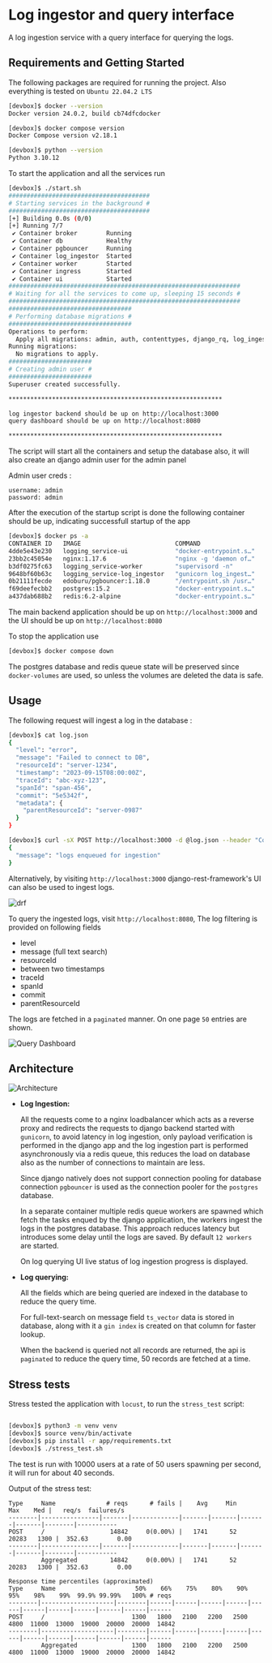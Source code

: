 # Log ingestor and query interface


A log ingestion service with a query interface for querying the logs.


## Requirements and Getting Started 

The following packages are required for running the project.
Also everything is tested on `Ubuntu 22.04.2 LTS`

```bash
[devbox]$ docker --version
Docker version 24.0.2, build cb74dfcdocker

[devbox]$ docker compose version  
Docker Compose version v2.18.1

[devbox]$ python --version
Python 3.10.12
```

To start the application and all the services run

```bash
[devbox]$ ./start.sh
#######################################
# Starting services in the background #
#######################################
[+] Building 0.0s (0/0)
[+] Running 7/7
 ✔ Container broker        Running                                                                                                                                                                                              0.0s
 ✔ Container db            Healthy                                                                                                                                                                                             13.3s
 ✔ Container pgbouncer     Running                                                                                                                                                                                              0.0s
 ✔ Container log_ingestor  Started                                                                                                                                                                                             14.0s
 ✔ Container worker        Started                                                                                                                                                                                             13.8s
 ✔ Container ingress       Started                                                                                                                                                                                             12.6s
 ✔ Container ui            Started                                                                                                                                                                                             12.9s
################################################################
# Waiting for all the services to come up, sleeping 15 seconds #
################################################################
##################################
# Performing database migrations #
##################################
Operations to perform:
  Apply all migrations: admin, auth, contenttypes, django_rq, log_ingestor, sessions
Running migrations:
  No migrations to apply.
#######################
# Creating admin user #
#######################
Superuser created successfully.

***********************************************************

log ingestor backend should be up on http://localhost:3000
query dashboard should be up on http://localhost:8080

***********************************************************
```

The script will start all the containers and setup the database also,
it will also create an django admin user for the admin panel

Admin user creds : 
```
username: admin
password: admin
```

After the execution of the startup script is done the following container should be up,
indicating successfull startup of the app

```bash
[devbox]$ docker ps -a
CONTAINER ID   IMAGE                          COMMAND                  CREATED          STATUS                    PORTS                                                 NAMES
4dde5e43e230   logging_service-ui             "docker-entrypoint.s…"   26 minutes ago   Up 26 minutes             8080/tcp, 0.0.0.0:8080->5173/tcp, :::8080->5173/tcp   ui
23bb2c45054e   nginx:1.17.6                   "nginx -g 'daemon of…"   26 minutes ago   Up 26 minutes             0.0.0.0:3000->80/tcp, :::3000->80/tcp                 ingress
b3df0275fc63   logging_service-worker         "supervisord -n"         26 minutes ago   Up 26 minutes             8000/tcp                                              worker
9648bf60b63c   logging_service-log_ingestor   "gunicorn log_ingest…"   26 minutes ago   Up 26 minutes             8000/tcp                                              log_ingestor
0b21111fecde   edoburu/pgbouncer:1.18.0       "/entrypoint.sh /usr…"   26 minutes ago   Up 26 minutes             0.0.0.0:5432->5432/tcp, :::5432->5432/tcp             pgbouncer
f69deefecbb2   postgres:15.2                  "docker-entrypoint.s…"   26 minutes ago   Up 26 minutes (healthy)   5432/tcp                                              db
a437dab688b2   redis:6.2-alpine               "docker-entrypoint.s…"   26 minutes ago   Up 26 minutes             0.0.0.0:6379->6379/tcp, :::6379->6379/tcp             broker
```


The main backend application should be up on `http://localhost:3000` and the UI should be up on `http://localhost:8080`


To stop the application use

```bash
[devbox]$ docker compose down
```

The postgres database and redis queue state will be preserved since `docker-volumes` are used, so unless the volumes are deleted the data is safe.


## Usage

The following request will ingest a log in the database :

```bash
[devbox]$ cat log.json
{
  "level": "error",
  "message": "Failed to connect to DB",
  "resourceId": "server-1234",
  "timestamp": "2023-09-15T08:00:00Z",
  "traceId": "abc-xyz-123",
  "spanId": "span-456",
  "commit": "5e5342f",
  "metadata": {
    "parentResourceId": "server-0987"
  }
}

[devbox]$ curl -sX POST http://localhost:3000 -d @log.json --header "Content-Type: application/json"
{
  "message": "logs enqueued for ingestion"
}

```

Alternatively, by visiting `http://localhost:3000` django-rest-framework's UI can also be used to ingest logs.

![drf](./drf.png)

To query the ingested logs, visit `http://localhost:8080`, 
The log filtering is provided on following fields
 - level
 - message (full text search)
 - resourceId
 - between two timestamps
 - traceId
 - spanId
 - commit
 - parentResourceId

The logs are fetched in a `paginated` manner. On one page `50` entries are shown.

![Query Dashboard](./ui.png)

## Architecture

![Architecture](./arch.png)

- **Log Ingestion:** 

    All the requests come to a nginx loadbalancer which acts as a reverse proxy and redirects the requests to django backend started with `gunicorn`, 
    to avoid latency in log ingestion, only payload verification is performed in the django app and the log ingestion part is performed asynchronously via
    a redis queue, this reduces the load on database also as the number of connections to maintain are less.

    Since django natively does not support connection pooling for database connection `pgbouncer` is used as the connection pooler for the `postgres` database.

    In a separate container multiple redis queue workers are spawned which fetch the tasks enqued by the django application, the workers ingest the logs in 
    the postgres database. This approach reduces latency but introduces some delay until the logs are saved. By default `12 workers` are started.

    On log querying UI live status of log ingestion progress is displayed.

- **Log querying:**

    All the fields which are being queried are indexed in the database to reduce the query time.
    
    For full-text-search on message field `ts_vector` data is stored in database, along with it a `gin index` is created on that column for faster lookup.

    When the backend is queried not all records are returned, the api is `paginated` to reduce the query time, 50 records are fetched at a time.


## Stress tests

Stress tested the application with `locust`, to run the `stress_test` script:

```bash

[devbox]$ python3 -m venv venv
[devbox]$ source venv/bin/activate
[devbox]$ pip install -r app/requirements.txt
[devbox]$ ./stress_test.sh
```

The test is run with 10000 users at a rate of 50 users spawning per second, it will run for about 40 seconds.

Output of the stress test:

```
Type     Name              # reqs      # fails |    Avg     Min     Max    Med |   req/s  failures/s
--------|----------------|-------|-------------|-------|-------|-------|-------|--------|-----------
POST     /                  14842     0(0.00%) |   1741      52   20283   1300 |  352.63        0.00
--------|----------------|-------|-------------|-------|-------|-------|-------|--------|-----------
         Aggregated         14842     0(0.00%) |   1741      52   20283   1300 |  352.63        0.00

Response time percentiles (approximated)
Type     Name                      50%    66%    75%    80%    90%    95%    98%    99%  99.9% 99.99%   100% # reqs
--------|--------------------|--------|------|------|------|------|------|------|------|------|------|------|------
POST     /                        1300   1800   2100   2200   2500   4800  11000  13000  19000  20000  20000  14842
--------|--------------------|--------|------|------|------|------|------|------|------|------|------|------|------
         Aggregated               1300   1800   2100   2200   2500   4800  11000  13000  19000  20000  20000  14842

```
